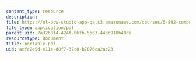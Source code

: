 ```yaml
---
content_type: resource
description: ''
file: https://ol-ocw-studio-app-qa.s3.amazonaws.com/courses/6-892-computational-models-of-discourse-spring-2004/acfc2e5de11ed8f737c8b7076ca2ac23_portable.pdf
file_type: application/pdf
parent_uid: 7a3268f4-424f-06fb-5bd3-443d918b48da
resourcetype: Document
title: portable.pdf
uid: acfc2e5d-e11e-d8f7-37c8-b7076ca2ac23
---
```


